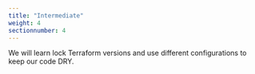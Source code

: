 ```yaml
---
title: "Intermediate"
weight: 4
sectionnumber: 4
---
```


We will learn lock Terraform versions and use different configurations to keep our code DRY.
